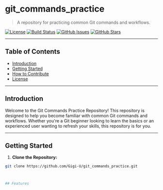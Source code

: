 # git_commands_practice

> A repository for practicing common Git commands and workflows.

[![License](https://img.shields.io/badge/license-MIT-blue.svg)](LICENSE)
[![Build Status](https://travis-ci.org/Gigi-U/git_commands_practice.svg?branch=master)](https://travis-ci.org/Gigi-U/git_commands_practice)
[![GitHub Issues](https://img.shields.io/github/issues/Gigi-U/git_commands_practice.svg)](https://github.com/Gigi-U/git_commands_practice/issues)
[![GitHub Stars](https://img.shields.io/github/stars/Gigi-U/git_commands_practice.svg)](https://github.com/Gigi-U/git_commands_practice/stargazers)

---

## Table of Contents

- [Introduction](#introduction)
- [Getting Started](#getting-started)
- [How to Contribute](#how-to-contribute)
- [License](#license)

---

## Introduction

Welcome to the Git Commands Practice Repository! This repository is designed to help you become familiar with common Git commands and workflows. Whether you're a Git beginner looking to learn the basics or an experienced user wanting to refresh your skills, this repository is for you.

---

## Getting Started

1. **Clone the Repository:**

  ```bash
  git clone https://github.com/Gigi-U/git_commands_practice.git

  

## Features
